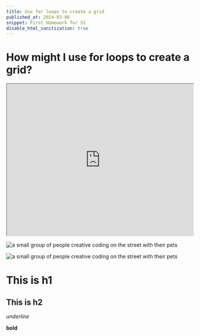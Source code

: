 ```yaml
---
title: Use for loops to create a grid
published_at: 2024-03-06
snippet: First Homework for S1
disable_html_sanitization: true
---
```


# How might I use for loops to create a grid?

<iframe src="https://editor.p5js.org/s4002155/full/MG7Twp_rE" width="100%" height="410px"></iframe>

![a small group of people creative coding on the street with their pets](/240306_first_post/background1.png)

![a small group of people creative coding on the street with their pets](/240306_first_post/background1.png)

# This is h1

## This is h2

_underline_

**bold**
